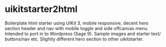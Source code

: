 # uikitstarter2html
Boilerplate html starter using UIKit 3, mobile responsive, decent hero section header and nav with mobile toggle and side offcanvas menu. Intended to port in to Wordpress (Sage 9).
Sample images and starter text/ buttons/nav etc.
Slightly different hero section to other uikitstarter.
